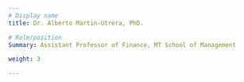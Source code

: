 ```yaml
---
# Display name
title: Dr. Alberto Martin-Utrera, PhD.

# Role/position
Summary: Assistant Professor of Finance, MT School of Management 

weight: 3

---
```


